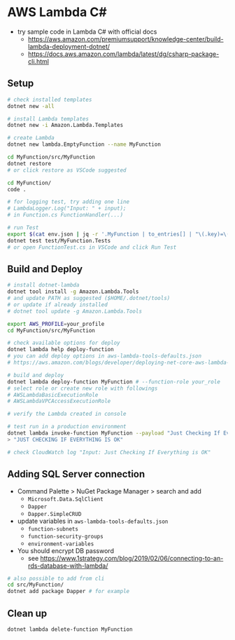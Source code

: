 # AWS Lambda C#

* try sample code in Lambda C# with official docs
  - https://aws.amazon.com/premiumsupport/knowledge-center/build-lambda-deployment-dotnet/
  - https://docs.aws.amazon.com/lambda/latest/dg/csharp-package-cli.html


## Setup

```bash
# check installed templates
dotnet new -all

# install Lambda templates
dotnet new -i Amazon.Lambda.Templates

# create Lambda
dotnet new lambda.EmptyFunction --name MyFunction

cd MyFunction/src/MyFunction
dotnet restore
# or click restore as VSCode suggested

cd MyFunction/
code . 

# for logging test, try adding one line
# LambdaLogger.Log("Input: " + input);
# in Function.cs FunctionHandler(...)

# run Test
export $(cat env.json | jq -r '.MyFunction | to_entries[] | "\(.key)=\(.value)"')
dotnet test test/MyFunction.Tests
# or open FunctionTest.cs in VSCode and click Run Test
```


## Build and Deploy

```bash
# install dotnet-lambda
dotnet tool install -g Amazon.Lambda.Tools
# and update PATH as suggested ($HOME/.dotnet/tools)
# or update if already installed
# dotnet tool update -g Amazon.Lambda.Tools

export AWS_PROFILE=your_profile
cd MyFunction/src/MyFunction

# check available options for deploy
dotnet lambda help deploy-function
# you can add deploy options in aws-lambda-tools-defaults.json
# https://aws.amazon.com/blogs/developer/deploying-net-core-aws-lambda-functions-from-the-command-line/

# build and deploy
dotnet lambda deploy-function MyFunction # --function-role your_role
# select role or create new role with followings
# AWSLambdaBasicExecutionRole
# AWSLambdaVPCAccessExecutionRole

# verify the Lambda created in console

# test run in a production environment
dotnet lambda invoke-function MyFunction --payload "Just Checking If Everything is OK"
> "JUST CHECKING IF EVERYTHING IS OK"

# check CloudWatch log "Input: Just Checking If Everything is OK"
```


## Adding SQL Server connection

* Command Palette > NuGet Package Manager > search and add
  - `Microsoft.Data.SqlClient`
  - `Dapper`
  - `Dapper.SimpleCRUD`
* update variables in `aws-lambda-tools-defaults.json`
  - `function-subnets`
  - `function-security-groups`
  - `environment-variables`
* You should encrypt DB password
  - see https://www.1strategy.com/blog/2019/02/06/connecting-to-an-rds-database-with-lambda/

```bash
# also possible to add from cli
cd src/MyFunction/
dotnet add package Dapper # for example
```


## Clean up

```bash
dotnet lambda delete-function MyFunction
```
